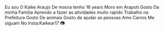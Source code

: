 Eu sou O Kaike Araujo De moura
tenho 16 years 
Moro em Arapoti
Gosto Da minha Familia 
Aprendo a fazer as atividades muito rapido
Trabalho na Prefeitura 
Gosto De animais 
Gosto de ajudar as pessoas 
Amo Carros
Me siguam No Insta:Kaikear17 :camera:
